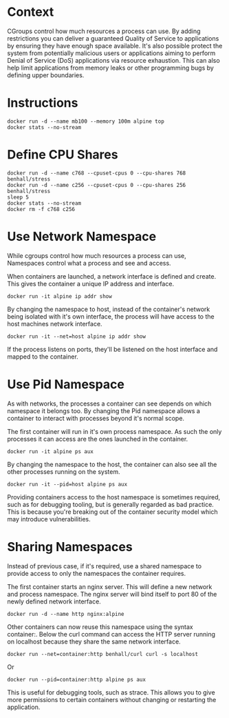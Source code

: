 # Context

CGroups control how much resources a process can use. By adding restrictions you can deliver a guaranteed Quality of Service to applications by ensuring they have enough space available. It's also possible protect the system from potentially malicious users or applications aiming to perform Denial of Service (DoS) applications via resource exhaustion. This can also help limit applications from memory leaks or other programming bugs by defining upper boundaries.

# Instructions

```
docker run -d --name mb100 --memory 100m alpine top
docker stats --no-stream
```

# Define CPU Shares

```
docker run -d --name c768 --cpuset-cpus 0 --cpu-shares 768 benhall/stress
docker run -d --name c256 --cpuset-cpus 0 --cpu-shares 256 benhall/stress
sleep 5
docker stats --no-stream
docker rm -f c768 c256
```

# Use Network Namespace

While cgroups control how much resources a process can use, Namespaces control what a process and see and access.

When containers are launched, a network interface is defined and create. This gives the container a unique IP address and interface.

```
docker run -it alpine ip addr show
```

By changing the namespace to host, instead of the container's network being isolated with it's own interface, the process will have access to the host machines network interface.

```
docker run -it --net=host alpine ip addr show
```

If the process listens on ports, they'll be listened on the host interface and mapped to the container.

# Use Pid Namespace

As with networks, the processes a container can see depends on which namespace it belongs too. By changing the Pid namespace allows a container to interact with processes beyond it's normal scope.

The first container will run in it's own process namespace. As such the only processes it can access are the ones launched in the container.

```
docker run -it alpine ps aux
```

By changing the namespace to the host, the container can also see all the other processes running on the system.

```
docker run -it --pid=host alpine ps aux
```

Providing containers access to the host namespace is sometimes required, such as for debugging tooling, but is generally regarded as bad practice. This is because you're breaking out of the container security model which may introduce vulnerabilities.

# Sharing Namespaces

Instead of previous case, if it's required, use a shared namespace to provide access to only the namespaces the container requires. 

The first container starts an nginx server. This will define a new network and process namespace. The nginx server will bind itself to port 80 of the newly defined network interface.

```
docker run -d --name http nginx:alpine
```

Other containers can now reuse this namespace using the syntax container:<name>. Below the curl command can access the HTTP server running on localhost because they share the same network interface.

```
docker run --net=container:http benhall/curl curl -s localhost
```
Or

```
docker run --pid=container:http alpine ps aux
```

This is useful for debugging tools, such as strace. This allows you to give more permissions to certain containers without changing or restarting the application.
